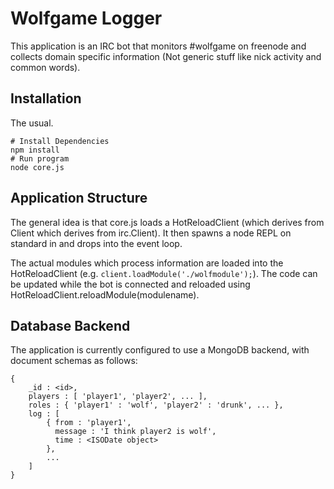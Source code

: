 Wolfgame Logger
===============

This application is an IRC bot that monitors #wolfgame on freenode and
collects domain specific information (Not generic stuff like nick
activity and common words).

Installation
------------
The usual.

    # Install Dependencies
    npm install
    # Run program
    node core.js


Application Structure
---------------------
The general idea is that core.js loads a HotReloadClient (which
derives from Client which derives from irc.Client).  It then spawns a
node REPL on standard in and drops into the event loop.

The actual modules which process information are loaded into the
HotReloadClient (e.g. `client.loadModule('./wolfmodule');`).  The code
can be updated while the bot is connected and reloaded using
HotReloadClient.reloadModule(modulename).

Database Backend
----------------
The application is currently configured to use a MongoDB backend, with
document schemas as follows:

    {
        _id : <id>,
        players : [ 'player1', 'player2', ... ],
        roles : { 'player1' : 'wolf', 'player2' : 'drunk', ... },
        log : [
            { from : 'player1',
              message : 'I think player2 is wolf',
              time : <ISODate object>
            },
            ...
        ]
    }
